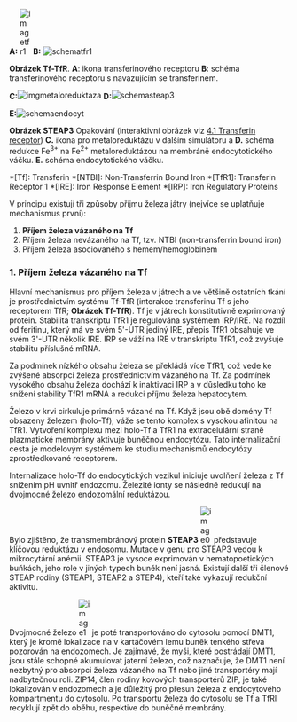 <style>
img[alt^="schemaendocyt"] {max-width:370px;}
img[alt^="image"] {max-width:20px;}

</style>

<div class="w3-row">
<div class="w3-half w3-center">

**A:** ![imagetfr1](imgtfr1.png) 
**B:** ![schematfr1](schematfr1.png)

**Obrázek Tf-TfR**. **A**: ikona transferinového receptoru
**B**: schéma transferinového receptoru s navazujícím se transferinem.

<b style="vertical-align:middle;">C:</b>![imgmetaloreduktaza](imgmetaloreduktaza.png)
<b style="vertical-align:middle;">D:</b>![schemasteap3](schemasteap3.png)

<b style="vertical-align:top;">E:</b>![schemaendocyt](schemaendocyt.png)

**Obrázek STEAP3** Opakování (interaktivní obrázek viz [4.1 Transferin receptor](#iron41.md)) **C.** ikona pro metaloreduktázu v dalším simulátoru a
**D.** schéma redukce Fe<sup>3+</sup> na Fe<sup>2+</sup> metaloreduktázou na membráně endocytotického váčku.
**E.** schéma endocytotického váčku.

</div>
<div class="w3-half w3-justify">

*[Tf]: Transferin
*[NTBI]: Non-Transferrin Bound Iron
*[TfR1]: Transferin Receptor 1
*[IRE]: Iron Response Element
*[IRP]: Iron Regulatory Proteins

V principu existují tři způsoby příjmu železa játry (nejvíce se uplatňuje mechanismus první):

 1. __Příjem železa vázaného na Tf__
 2. Příjem železa nevázaného na Tf, tzv. NTBI (non-transferrin bound iron)
 3. Příjem železa asociovaného s hemem/hemoglobinem

### 1. Příjem železa vázaného na Tf

Hlavní mechanismus pro příjem železa v játrech a ve většině ostatních tkání je prostřednictvím systému Tf-TfR (interakce transferinu Tf s jeho receptorem TfR; __Obrázek Tf-TfR__). Tf je v játrech konstitutivně exprimovaný protein. Stabilita transkriptu TfR1 je regulována systémem IRP/IRE. Na rozdíl od feritinu, který má ve svém 5'-UTR jediný IRE, přepis TfR1 obsahuje ve svém 3'-UTR několik IRE. IRP se váží na IRE v transkriptu TfR1, což zvyšuje stabilitu příslušné mRNA. 

Za podmínek nízkého obsahu železa se překládá více TfR1, což vede ke zvýšené absorpci železa prostřednictvím vázaného na Tf. Za podmínek vysokého obsahu železa dochází k inaktivaci IRP a v důsledku toho ke snížení stability TfR1 mRNA a redukci příjmu železa hepatocytem.

Železo v krvi cirkuluje primárně vázané na Tf. Když jsou obě domény Tf obsazeny železem (holo-Tf), váže se tento komplex s vysokou afinitou na TfR1. Vytvoření komplexu mezi holo-Tf a TfR1 na extracelulární straně plazmatické membrány aktivuje buněčnou endocytózu. Tato internalizační cesta je modelovým systémem ke studiu mechanismů endocytózy zprostředkované receptorem. 

Internalizace holo-Tf do endocytických vezikul iniciuje uvolňení železa z Tf snížením pH uvnitř endozomu. Železité ionty se následně redukují na dvojmocné železo endozomální reduktázou. 

Bylo zjištěno, že transmembránový protein __STEAP3__ ![image0](imgmetaloreduktaza.png) představuje klíčovou reduktázu v endosomu. Mutace v genu pro STEAP3 vedou k mikrocytární anémii. STEAP3 je vysoce exprimován v hematopoetických buňkách, jeho role v jiných typech buněk není jasná. Existují další tři členové STEAP rodiny (STEAP1, STEAP2 a STEP4), kteří také vykazují redukční aktivitu.

Dvojmocné železo ![image1](image1.jpg) je poté transportováno do cytosolu pomocí DMT1, který je kromě lokalizace na v kartáčovém lemu buněk tenkého střeva pozorován na endozomech. Je zajímavé, že myši, které postrádají DMT1, jsou stále schopné akumulovat jaterní železo, což naznačuje, že DMT1 není nezbytný pro absorpci železa vázaného na Tf nebo jiné transportéry mají nadbytečnou roli. ZIP14, člen rodiny kovových transportérů ZIP, je také lokalizován v endozomech a je důležitý pro přesun železa z endocytového kompartmentu do cytosolu. Po transportu železa do cytosolu se Tf a TfRl recyklují zpět do oběhu, respektive do buněčné membrány.

</div>
</div>

